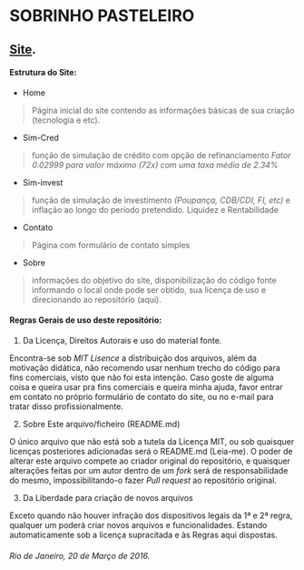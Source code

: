 # SOBRINHO PASTELEIRO

## [Site](http://sobrinhopasteleiro.atspace.cc/).

#### Estrutura do Site:

- Home
> Página inicial do site contendo as informações básicas de sua criação
(tecnologia e etc).

- Sim-Cred
> função de simulação de crédito com opção de refinanciamento
*Fator 0.02999 para valor máximo (72x) com uma taxa média de 2.34%*

- Sim-invest
> função de simulação de investimento *(Poupança, CDB/CDI, FI, etc)*
e inflação ao longo do período pretendido. Liquidez e Rentabilidade

- Contato
> Página com formulário de contato simples

- Sobre
> informações do objetivo do site, disponibilização do código fonte
informando o local onde pode ser obtido, sua licença de uso e
direcionando ao repositório (aqui).


#### Regras Gerais de uso deste repositório:

1. Da Licença, Direitos Autorais e uso do material fonte.

Encontra-se sob *MIT Lisence* a distribuição dos arquivos, além da motivação
didática, não recomendo usar nenhum trecho do código para fins comerciais,
visto que não foi esta intenção. Caso goste de alguma coisa e queira usar pra
fins comerciais e queira minha ajuda, favor entrar em contato no próprio
formulário de contato do site, ou no e-mail para tratar disso profissionalmente.  

2. Sobre Este arquivo/ficheiro (README.md)

O único arquivo que não está sob a tutela da Licença MIT, ou sob quaisquer
licenças posteriores adicionadas será o README.md (Leia-me). O poder de alterar
este arquivo compete ao criador original do repositório, e quaisquer alterações
feitas por um autor dentro de um *fork* será de responsabilidade do mesmo,
impossibilitando-o fazer *Pull request* ao repositório original.

3. Da Liberdade para criação de novos arquivos

Exceto quando não houver infração dos dispositivos legais da 1ª e 2ª regra,
qualquer um poderá criar novos arquivos e funcionalidades. Estando automaticamente
sob a licença supracitada e às Regras aqui dispostas.


###### Rio de Janeiro, 20 de Março de 2016.
